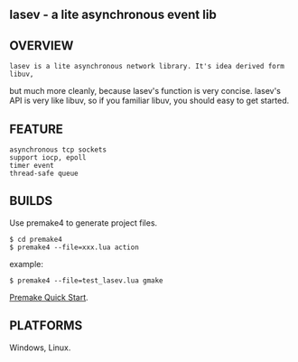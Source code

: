 ## lasev - a lite asynchronous event lib

## OVERVIEW
	lasev is a lite asynchronous network library. It's idea derived form libuv, 
but much more cleanly, because lasev's function is very concise. lasev's API is 
very like libuv, so if you familiar libuv, you should easy to get started. 

## FEATURE
	asynchronous tcp sockets
	support iocp, epoll
	timer event
	thread-safe queue

## BUILDS
Use premake4 to generate project files.
```
$ cd premake4
$ premake4 --file=xxx.lua action
```

example:
```
$ premake4 --file=test_lasev.lua gmake
```

[Premake Quick Start](http://industriousone.com/premake-quick-start).

## PLATFORMS
Windows, Linux.

